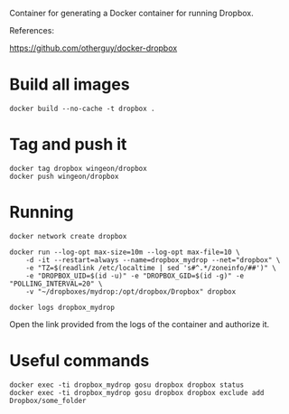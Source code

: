 Container for generating a Docker container for running Dropbox.

References:

https://github.com/otherguy/docker-dropbox

# Build all images


```
docker build --no-cache -t dropbox .
```

# Tag and push it

```
docker tag dropbox wingeon/dropbox
docker push wingeon/dropbox
```

# Running

```
docker network create dropbox

docker run --log-opt max-size=10m --log-opt max-file=10 \
	-d -it --restart=always --name=dropbox_mydrop --net="dropbox" \
	-e "TZ=$(readlink /etc/localtime | sed 's#^.*/zoneinfo/##')" \
	-e "DROPBOX_UID=$(id -u)" -e "DROPBOX_GID=$(id -g)" -e "POLLING_INTERVAL=20" \
	-v "~/dropboxes/mydrop:/opt/dropbox/Dropbox" dropbox

docker logs dropbox_mydrop
```

Open the link provided from the logs of the container and authorize it.

# Useful commands

```
docker exec -ti dropbox_mydrop gosu dropbox dropbox status
docker exec -ti dropbox_mydrop gosu dropbox dropbox exclude add Dropbox/some_folder
```

